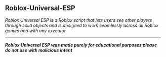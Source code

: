 Roblox-Universal-ESP
--------
_Roblox Universal ESP is a Roblox script that lets users see other players through solid objects and is designed to work seamlessly across all Roblox games and with any executor._

-----
_**Roblox Universal ESP was made purely for educational purposes please do not use with malicious intent**_
